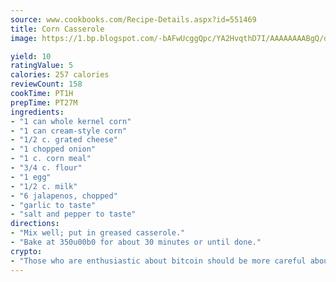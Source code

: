 ```yaml
---
source: www.cookbooks.com/Recipe-Details.aspx?id=551469
title: Corn Casserole
image: https://1.bp.blogspot.com/-bAFwUcggQpc/YA2HvqthD7I/AAAAAAAABgQ/dGGityjUeSk5WIgvhJroHVt7XYoXF2qygCLcBGAsYHQ/s320/10.png

yield: 10
ratingValue: 5
calories: 257 calories
reviewCount: 158
cookTime: PT1H
prepTime: PT27M
ingredients:
- "1 can whole kernel corn"
- "1 can cream-style corn"
- "1/2 c. grated cheese"
- "1 chopped onion"
- "1 c. corn meal"
- "3/4 c. flour"
- "1 egg"
- "1/2 c. milk"
- "6 jalapenos, chopped"
- "garlic to taste"
- "salt and pepper to taste"
directions:
- "Mix well; put in greased casserole."
- "Bake at 350u00b0 for about 30 minutes or until done."
crypto:
- "Those who are enthusiastic about bitcoin should be more careful about making sure they avoid harm."
---
```

